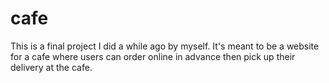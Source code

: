 # cafe
This is a final project I did a while ago by myself. It's meant to be a website for a cafe where users can order online in advance then pick up their delivery at the cafe.
